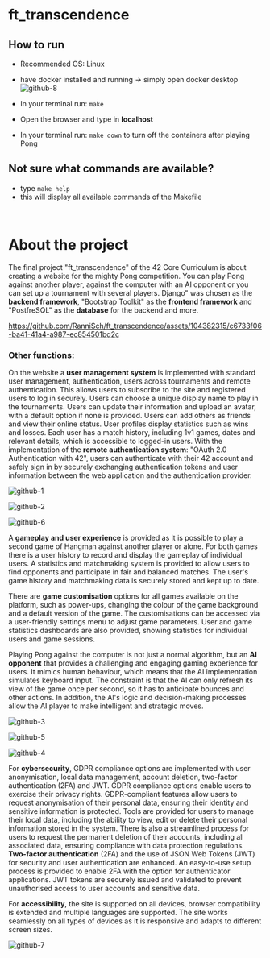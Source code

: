 # ft_transcendence

## How to run

* Recommended OS: Linux
* have docker installed and running -> simply open docker desktop<br>
![github-8](https://github.com/RanniSch/ft_transcendence/assets/104382315/687d004c-b7c4-40a8-903e-7b4d320e4dfc)

* In your terminal run: ```make```
* Open the browser and type in **localhost**
* In your terminal run: ```make down``` to turn off the containers after playing Pong

## Not sure what commands are available?

* type ```make help```
* this will display all available commands of the Makefile

<br>

# About the project
The final project "ft_transcendence" of the 42 Core Curriculum is about creating a website for the mighty Pong competition. You can play Pong against another player, against the computer with an AI opponent or you can set up a tournament with several players.
Django" was chosen as the **backend framework**, "Bootstrap Toolkit" as the **frontend framework** and "PostfreSQL" as the **database** for the backend and more.



https://github.com/RanniSch/ft_transcendence/assets/104382315/c6733f06-ba41-41a4-a987-ec854501bd2c



### Other functions: 
On the website a **user management system** is implemented with standard user management, authentication, users across tournaments and remote authentication.
This allows users to subscribe to the site and registered users to log in securely. Users can choose a unique display name to play in the tournaments. Users can update their information and upload an avatar, with a default option if none is provided. Users can add others as friends and view their online status. User profiles display statistics such as wins and losses. Each user has a match history, including 1v1 games, dates and relevant details, which is accessible to logged-in users.
With the implementation of the **remote authentication system**: "OAuth 2.0 Authentication with 42", users can authenticate with their 42 account and safely sign in by securely exchanging authentication tokens and user information between the web application and the authentication provider.

![github-1](https://github.com/RanniSch/ft_transcendence/assets/104382315/1b7a714b-32b3-4693-816d-82d09fd300ce)


![github-2](https://github.com/RanniSch/ft_transcendence/assets/104382315/e3800bb3-cd71-4caa-b96a-be9d439e6cb0)


![github-6](https://github.com/RanniSch/ft_transcendence/assets/104382315/9bc6fb2f-4017-450f-90cb-2f2ebc1f016d)


A **gameplay and user experience** is provided as it is possible to play a second game of Hangman against another player or alone. For both games there is a user history to record and display the gameplay of individual users. A statistics and matchmaking system is provided to allow users to find opponents and participate in fair and balanced matches. The user's game history and matchmaking data is securely stored and kept up to date.

There are **game customisation** options for all games available on the platform, such as power-ups, changing the colour of the game background and a default version of the game. The customisations can be accessed via a user-friendly settings menu to adjust game parameters.
User and game statistics dashboards are also provided, showing statistics for individual users and game sessions.

Playing Pong against the computer is not just a normal algorithm, but an **AI opponent** that provides a challenging and engaging gaming experience for users. It mimics human behaviour, which means that the AI implementation simulates keyboard input. The constraint is that the AI can only refresh its view of the game once per second, so it has to anticipate bounces and other actions. In addition, the AI's logic and decision-making processes allow the AI player to make intelligent and strategic moves.


![github-3](https://github.com/RanniSch/ft_transcendence/assets/104382315/fb950a9a-18a8-4bff-a26e-01fcb554c08f)

![github-5](https://github.com/RanniSch/ft_transcendence/assets/104382315/7c6c1160-4d70-4433-8401-ab09d758667c)


![github-4](https://github.com/RanniSch/ft_transcendence/assets/104382315/8ef98d96-2794-4b3f-b84a-dedf8f6041a4)

For **cybersecurity**, GDPR compliance options are implemented with user anonymisation, local data management, account deletion, two-factor authentication (2FA) and JWT.
GDPR compliance options enable users to exercise their privacy rights. GDPR-compliant features allow users to request anonymisation of their personal data, ensuring their identity and sensitive information is protected. Tools are provided for users to manage their local data, including the ability to view, edit or delete their personal information stored in the system. There is also a streamlined process for users to request the permanent deletion of their accounts, including all associated data, ensuring compliance with data protection regulations. **Two-factor authentication** (2FA) and the use of JSON Web Tokens (JWT) for security and user authentication are enhanced. An easy-to-use setup process is provided to enable 2FA with the option for authenticator applications. JWT tokens are securely issued and validated to prevent unauthorised access to user accounts and sensitive data.

For **accessibility**, the site is supported on all devices, browser compatibility is extended and multiple languages are supported. The site works seamlessly on all types of devices as it is responsive and adapts to different screen sizes.


![github-7](https://github.com/RanniSch/ft_transcendence/assets/104382315/e61b56c4-4037-4346-8aa1-cdc6a8ecc929)

